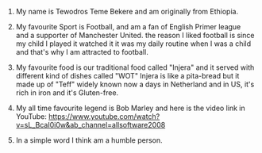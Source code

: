 1. My name is Tewodros Teme Bekere and am originally from Ethiopia.

2. My favourite Sport is Football, and am a fan of English Primer league and a supporter of Manchester United. the reason I liked football is since my child I played it watched it it was my daily routine when I was a child and that's why I am attracted to football.

3. My favourite food is our traditional food called "Injera" and it served with different kind of dishes called "WOT" Injera is like a pita-bread but it made up of "Teff" widely known now a days in Netherland and in US, it's rich in iron and it's Gluten-free.

4. My all time favourite legend is Bob Marley and here is the video link in YouTube: https://www.youtube.com/watch?v=sL_BcaI0i0w&ab_channel=allsoftware2008
5. In a simple word I think am a humble person.
